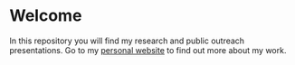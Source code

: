# Welcome

In this repository you will find my research and public outreach presentations. Go to my [personal website](www.aposacka.com) to find out more about my work.